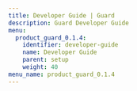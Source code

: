 ```yaml
---
title: Developer Guide | Guard
description: Guard Developer Guide
menu:
  product_guard_0.1.4:
    identifier: developer-guide
    name: Developer Guide
    parent: setup
    weight: 40
menu_name: product_guard_0.1.4
---
```

